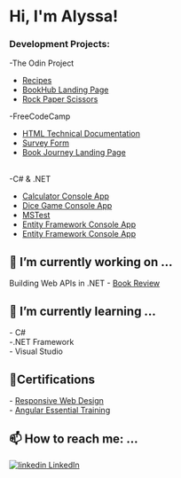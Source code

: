 <h1>Hi, I'm Alyssa!</h1>

<h3>Development Projects:</h3>
-The Odin Project 

- <a href="https://alyssaw770.github.io/odin-recipes/index.html" target="_blank">Recipes</a><br>
- <a href="https://alyssaw770.github.io./landing-page/" target="_blank">BookHub Landing Page</a><br>
- <a href="https://alyssaw770.github.io/rock-paper-scissors/" target="_blank">Rock Paper Scissors</a><br>

-FreeCodeCamp

- <a href="https://alyssaw770.github.io/technical-doc-page/" target="_blank">HTML Technical Documentation</a><br>
- <a href="https://alyssaw770.github.io/survey-form/" target="_blank">Survey Form</a><br>
- <a href="https://alyssaw770.github.io/FCC-landing-page/" target="_blank">Book Journey Landing Page</a><br>
<br>
-C# & .NET

- <a href="https://github.com/alyssaw770/Calculator" target="_blank">Calculator Console App</a>
- <a href="https://github.com/alyssaw770/dice-game" target="_blank">Dice Game Console App</a>
- <a href="https://github.com/alyssaw770/unit-testing-using-mstest" target="_blank">MSTest</a>
- <a href="https://github.com/alyssaw770/MacEFConsoleApp" target="_blank">Entity Framework Console App</a>
- <a href="https://github.com/alyssaw770/MacEFConsoleApp" target="_blank">Entity Framework Console App</a>  
<h2>🔭 I’m currently working on ...</h2>
 Building Web APIs in .NET
 - <a href="https://github.com/alyssaw770/MacEFConsoleApp" target="_blank">Book Review</a>
<h2>🌱 I’m currently learning ...</h2>
- C#<br>
-.NET Framework<br>
- Visual Studio

<h2>📄Certifications</h2>
- <a href="https://www.freecodecamp.org/certification/alyssawilliams/responsive-web-design">Responsive Web Design</a><br>
- <a href="https://www.linkedin.com/learning/certificates/1950e72c55a39c12b7b9c8aae0a1979a74433e98c7a46a2d3758bea7fafb4267?u=74650474">Angular Essential Training</a>

<h2>📫 How to reach me: ...</h2>
<p>
  <a href="https://www.linkedin.com/in/alyssawill8/" rel="nofollow noreferrer">
    <img src="https://i.stack.imgur.com/gVE0j.png" alt="linkedin"> LinkedIn
  </a>
</p>


<!--
**alyssaw770/alyssaw770** is a ✨ _special_ ✨ repository because its `README.md` (this file) appears on your GitHub profile.

Here are some ideas to get you started:


- 👯 I’m looking to collaborate on ...
- 🤔 I’m looking for help with ...
- 💬 Ask me about ...

- 😄 Pronouns: ...
- ⚡ Fun fact: ...
-->
